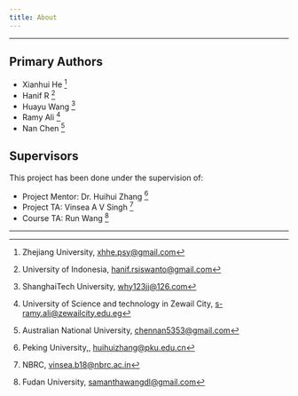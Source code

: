 ```yaml
---
title: About 
---
```

---
## Primary Authors
  - Xianhui He [^1]
  - Hanif R [^2]
  - Huayu Wang [^3]
  - Ramy Ali [^4]
  - Nan Chen [^5]

## Supervisors

This project has been done under the supervision of:
- Project Mentor: Dr. Huihui Zhang [^6]
- Project TA: Vinsea A V Singh [^7]
- Course TA: Run Wang [^8]

[^1]: Zhejiang University, xhhe.psy@gmail.com
[^2]: University of Indonesia, hanif.rsiswanto@gmail.com
[^3]: ShanghaiTech University, why123jj@126.com
[^4]: University of Science and technology in Zewail City, s-ramy.ali@zewailcity.edu.eg
[^5]: Australian National University, chennan5353@gmail.com
[^6]: Peking University,, huihuizhang@pku.edu.cn
[^7]: NBRC, vinsea.b18@nbrc.ac.in
[^8]: Fudan University, samanthawangdl@gmail.com

---

